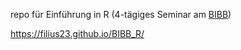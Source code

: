 
repo für Einführung in R (4-tägiges Seminar am [BIBB](https://www.bibb.de/)) 

https://filius23.github.io/BIBB_R/
